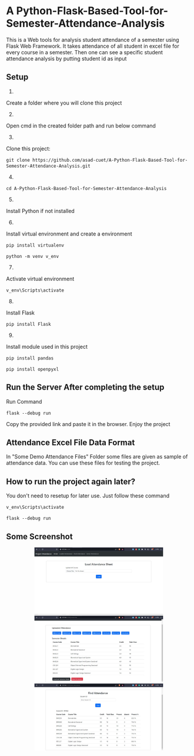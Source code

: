 # A Python-Flask-Based-Tool-for-Semester-Attendance-Analysis

This is a Web tools for analysis student attendance of a semester using Flask Web Framework. 
It takes attendance of all student in excel file for every course in a semester. Then one can see a specific student attendance analysis by putting student id as input

## Setup

1.
Create a folder where you will clone this project

2.
Open cmd in the created folder path and run below command

3.
Clone this project:
```
git clone https://github.com/asad-cuet/A-Python-Flask-Based-Tool-for-Semester-Attendance-Analysis.git
```

4.
```
cd A-Python-Flask-Based-Tool-for-Semester-Attendance-Analysis
```

5.
Install Python if not installed

6.
Install virtual environment and create a environment
```
pip install virtualenv
```
```
python -m venv v_env
```
7.
Activate virtual environment
```
v_env\Scripts\activate
```

8.
Install Flask
```
pip install Flask
```

9.
Install module used in this project
```
pip install pandas
```
```
pip install openpyxl
```

## Run the Server After completing the setup
Run Command
```
flask --debug run
```
Copy the provided link and paste it in the browser. Enjoy the project

## Attendance Excel File Data Format
In "Some Demo Attendance Files" Folder some files are given as sample of attendance data.
You can use these files for testing the project.


## How to run the project again later?
You don't need to resetup for later use. Just follow these command

```
v_env\Scripts\activate
```
```
flask --debug run
```


## Some Screenshot

<p align="center">
  <img src="https://github.com/asad-cuet/A-Python-Flask-Based-Tool-for-Semester-Attendance-Analysis/blob/master/screenshot/demo_1.jpg" width="350" title="hover text">
  <img src="https://github.com/asad-cuet/A-Python-Flask-Based-Tool-for-Semester-Attendance-Analysis/blob/master/screenshot/demo_2.jpg" width="350" title="hover text">
  <img src="https://github.com/asad-cuet/A-Python-Flask-Based-Tool-for-Semester-Attendance-Analysis/blob/master/screenshot/demo_3.jpg" width="350" title="hover text">
</p>
